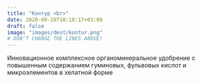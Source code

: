 ```yaml
---
title: "Контур <br>"
date: 2020-09-28T10:18:17+03:00
draft: false 
image: "images/dest/kontur.png"
# DON'T CHANGE THE LINES ABOVE!
---
```


Инновационное комплексное органоминеральное удобрение с
повышенным содержанием гуминовых, фульвовых кислот и
микроэлементов в хелатной форме
